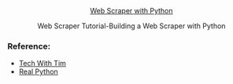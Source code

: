 <div align="center"><a href="">Web Scraper with Python</a></div>

<p align="center">Web Scraper Tutorial-Building a Web Scraper with Python</p>

<h3 align="left">Reference: </h3>
<ul>
<li><a href="https://www.youtube.com/watch?v=gRLHr664tXA">Tech With Tim</a></li>

<li><a href="https://realpython.com/python-web-scraping-practical-introduction/https://realpython.com/python-web-scraping-practical-introduction/">Real Python</a></li>

</ul>